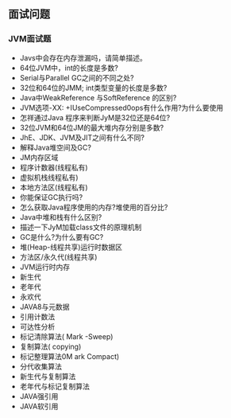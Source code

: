 ## 面试问题



### JVM面试题

- Javs中会存在内存泄漏吗，请简单描述。
- 64位JVM中，int的长度是多数?
- Serial与Parallel GC之间的不同之处?
- 32位和64位的JMM; int类型变量的长度是多数?
- Java中WeakReference 与SoftReference 的区别?
- JVM选项-XX: +IUseCompressed0ops有什么作用?为什么要使用
- 怎祥通过Java 程序来判断JyM是32位还是64位?
- 32位JVM和64位JM的最大堆内存分别是多数?
- JhE、JDK、JVM及JIT之间有什么不同?
- 解释Java堆空间及GC?
- JM内存区域
- 程序计数器(线程私有)
- 虚拟机栈线程私有)
- 本地方法区(线程私有)
- 你能保证GC执行吗?
- 怎么获取Java程序使用的内存?堆使用的百分比?
- Java中堆和栈有什么区别?
- 描述一下JyM加载class文件的原理机制
- GC是什么?为什么要有GC?
- 堆(Heap-线程共享)运行时数据区
- 方法区/永久代(线程共享)
- JVM运行时内存
- 新生代
- 老年代
- 永欢代
- JAVA8与元数据
- 引用计数法
- 可达性分析
- 标记清除算法( Mark -Sweep)
- 复制算法( copying)
- 标记整理算法0M ark Compact)
- 分代收集算法
- 新生代与复制算法
- 老年代与标记复制算法
- JAVA强引用
- JAVA软引用